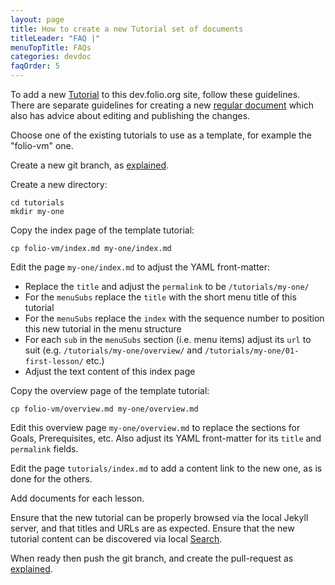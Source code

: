 ```yaml
---
layout: page
title: How to create a new Tutorial set of documents
titleLeader: "FAQ |"
menuTopTitle: FAQs
categories: devdoc
faqOrder: 5
---
```


To add a new [Tutorial](/tutorials/) to this dev.folio.org site, follow these guidelines.
There are separate guidelines for creating a new [regular document](/faqs/how-to-create-doc/) which also has advice about editing and publishing the changes.

Choose one of the existing tutorials to use as a template, for example the "folio-vm" one.

Create a new git branch, as [explained](/faqs/how-to-create-doc/#about-editing-and-publishing).

Create a new directory:

```
cd tutorials
mkdir my-one
```

Copy the index page of the template tutorial:

```
cp folio-vm/index.md my-one/index.md
```

Edit the page `my-one/index.md` to adjust the YAML front-matter:

* Replace the `title` and adjust the `permalink` to be `/tutorials/my-one/`
* For the `menuSubs` replace the `title` with the short menu title of this tutorial
* For the `menuSubs` replace the `index` with the sequence number to position this new tutorial in the menu structure
* For each `sub` in the `menuSubs` section (i.e. menu items) adjust its `url` to suit (e.g. `/tutorials/my-one/overview/` and `/tutorials/my-one/01-first-lesson/` etc.)
* Adjust the text content of this index page

Copy the overview page of the template tutorial:

```
cp folio-vm/overview.md my-one/overview.md
```

Edit this overview page `my-one/overview.md` to replace the sections for Goals, Prerequisites, etc.
Also adjust its YAML front-matter for its `title` and `permalink` fields.

Edit the page `tutorials/index.md` to add a content link to the new one, as is done for the others.

Add documents for each lesson.

Ensure that the new tutorial can be properly browsed via the local Jekyll server, and that titles and URLs are as expected. Ensure that the new tutorial content can be discovered via local [Search](/search/).

When ready then push the git branch, and create the pull-request as [explained](/faqs/how-to-create-doc/#about-editing-and-publishing).

